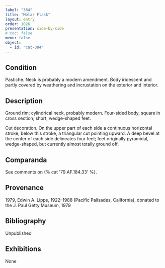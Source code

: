 ```yaml
---
label: "384"
title: "Molar Flask"
layout: entry
order: 1026
presentation: side-by-side
# toc: false
menu: false
object:
  - id: "cat-384"
---
```


## Condition

Pastiche. Neck is probably a modern amendment. Body iridescent and partly covered by weathering and incrustation on the exterior and interior.

## Description

Ground rim; cylindrical neck, probably modern. Four-sided body, square in cross section; short, wedge-shaped feet.

Cut decoration. On the upper part of each side a continuous horizontal stroke; below this stroke, a triangular cut pointing upward. A deep bevel at the center of each side delineates four feet; feet originally pyramidal, wedge-shaped, but currently almost totally ground off.

## Comparanda

See comments on {% cat '79.AF.184.33' %}.

## Provenance

1979, Edwin A. Lipps, 1922–1988 (Pacific Palisades, California), donated to the J. Paul Getty Museum, 1979

## Bibliography

Unpublished

## Exhibitions

None